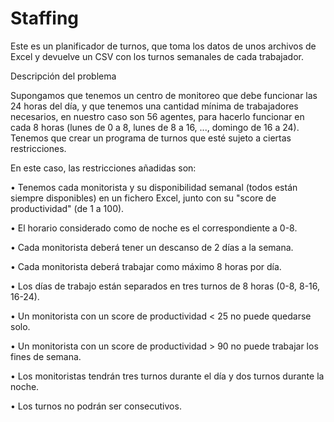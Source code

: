 # Staffing 

Este es un planificador de turnos, que toma los datos de unos archivos de Excel y devuelve un CSV con los turnos semanales de cada trabajador.


Descripción del problema

Supongamos  que tenemos un centro de monitoreo que debe funcionar las 24 horas del día, y que tenemos una cantidad mínima de trabajadores necesarios, en nuestro caso son 56 agentes, para hacerlo funcionar en cada 8 horas (lunes de 0 a 8, lunes de 8 a 16, ..., domingo de 16 a 24). Tenemos que crear un programa de turnos que esté sujeto a ciertas restricciones.

En este caso, las restricciones añadidas son:

$\bullet$ Tenemos cada monitorista y su disponibilidad semanal (todos están siempre disponibles) en un fichero Excel, junto con su "score de productividad" (de 1 a 100).

$\bullet$ El horario considerado como de noche es el correspondiente a 0-8.

$\bullet$ Cada monitorista deberá tener un descanso de 2 días a la semana.

$\bullet$ Cada monitorista deberá trabajar como máximo 8 horas por día.

$\bullet$ Los días de trabajo están separados en tres turnos de 8 horas (0-8, 8-16, 16-24).

$\bullet$ Un monitorista con un score de productividad < 25 no puede quedarse solo.

$\bullet$ Un monitorista con un score de productividad > 90 no puede trabajar los fines de semana.

$\bullet$ Los monitoristas tendrán tres turnos durante el día y dos turnos durante la noche.

$\bullet$ Los turnos no podrán ser consecutivos.

